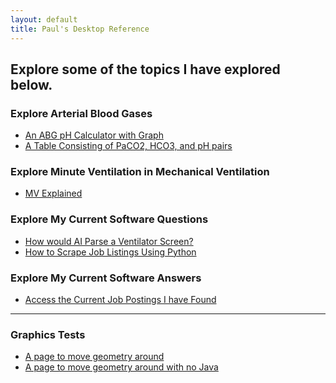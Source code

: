 ```yaml
---
layout: default
title: Paul's Desktop Reference
---
```


<h2>Explore some of the topics I have explored below.</h2>

<h3>Explore Arterial Blood Gases</h3>
<ul>
    <li><a href="ABGpHCalculator.html" title="Interactive pH calculator with visual graphing">An ABG pH Calculator with Graph</a></li>
    <li><a href="abg_table.html" title="Raw data table of PaCO2, HCO3, and pH values">A Table Consisting of PaCO2, HCO3, and pH pairs</a></li>
</ul>

<h3>Explore Minute Ventilation in Mechanical Ventilation</h3>
<ul>
    <li><a href="MinuteVentilationExplained.html" title="A quick tutorial on what Minute Ventilation is for Mechanical Ventilation.">MV Explained</a></li>
</ul>

<h3>Explore My Current Software Questions</h3>
<ul>
    <li><a href="VentScreenOCR.html" title="Using python libraries to extract data from ventilator screens">How would AI Parse a Ventilator Screen?</a></li>
    <li><a href="howto-jobscrape.html" title="Automating job searches with Python in 2025">How to Scrape Job Listings Using Python</a></li>
</ul>

<h3>Explore My Current Software Answers</h3>
<ul>
    <li><a href="jobscrapes.html" title="Curated job listings scraped programmatically">Access the Current Job Postings I have Found</a></li>
</ul>

<hr>

<h3>Graphics Tests</h3>
<ul>
    <li><a href="graphics.html" title="Hello World of Graphics">A page to move geometry around</a></li>
    <li><a href="nojavagraphics.html" title="Hello World of No Java Graphics">A page to move geometry around with no Java</a></li>
</ul>
